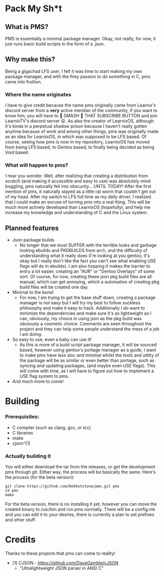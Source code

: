 # Pack My Sh*t
## What is PMS?
PMS is essentially a minimal package manager. Okay, not really, for now, it just runs basic build scripts in the form of a .json.
## Why make this?
Being a gigachad LFS user, I felt it was time to start making my own package manager, and with the firey passion to do something in C, pms came into fruition.
### Where the name originates
I have to give credit because the name pms originally came from Learnix's discord server from a **very** active member of the community, if you want to know him, you will have to 👊 SMASH 👊 THAT SUBSCRIBE BUTTON and join LearnixTV's discord server 😜.
As also the creator of LearnixOS, although it's kinda in a perpetual shadow prison because I haven't really gotten anytime because of work and among other things, pms was originally made as an idea for LearnixOS, in which was supposed to be LFS based. Of course, seeing how pms is now in my repository, LearnixOS has moved from being LFS based, to Gentoo based, to finally being decided as being Void based.
### What will happen to pms?
I hear you wonder. Well, after realizing that creating a distribution from scratch (and making it accessible and easy to use) was absolutely mind boggling, pms naturally fell into obscurity...
UNTIL TODAY! After the first mention of pms, it naturally stayed as a little rat worm that couldn't get out of my head. After my switch to LFS full time as my daily driver, I realized that I could make an excuse of turning pms into a real thing. This will be much more actively developed than LearnixOS (hopefully), and help me increase my knowledge and understanding of C and the Linux system.
## Planned features
- Json package builds
  - No longer that we must SUFFER with the terrible looks and garbage looking ebuilds and PKGBUILDS from arch, and the difficulty of understanding what it really does (I'm looking at you gentoo, it's okay but I really don't like the fact you can't see what enabling USE flags will do in ebuilds). I am also hopping it makes the barrier to entry a lot easier, creating an "AUR" or "Gentoo Overlays" of some sort. Of course, for now, creating these json pkg build files are all manual, which can get annoying, which a automation of creating pkg build files will be created one day. 
- Minimal to the bone!
  - For now, I am trying to get the base stuff down, creating a package manager is not easy but I will try my best to follow suckless philosophy and make it easy to hack. Additionally I do want to minimize the dependencies and make sure it's as lightweight as I can, obviously, my choice in using json as the pkg build was obviously a cosmetic choice. Comments are seen throughout the project and they can help some people understand the mess of a job I am doing.
- So easy to use, even a baby can use it!
  - As this is more of a build script package manager, it will be sourced based, however using gentoo's portage manager as a guide, I want to make pms have less sloc and minimal whilst the tools and utility of the package will be as similar or even better than portage, such as syncing and updating packages, (and maybe even USE flags). This will come with time, as I will have to figure out how to implement a USE flag system to pms.
- And much more to come!
# Building
### Prerequisites:
- C compiler (such as clang, gcc, or tcc)
- C libraries
- make
- cjson^[1]

### Actually building it
You will either download the tar from the releases, or get the development pms through git.
Either way, the process will be basically the same. Here's the process (for the beta version):
```
git clone https://github.com/Rekketstone/pms.git pms
cd pms
make
```
For the beta version, there is no installing it yet, however you can move the created binary to /usr/bin and run pms normally. There will be a config.mk and you can edit it to your desires, there is currently a plan to set prefixes and other stuff.
# Credits
Thanks to these projects that pms can come to reality!
- [1] CJSON - https://github.com/DaveGamble/cJSON
  - "Ultralightweight JSON parser in ANSI C" 

